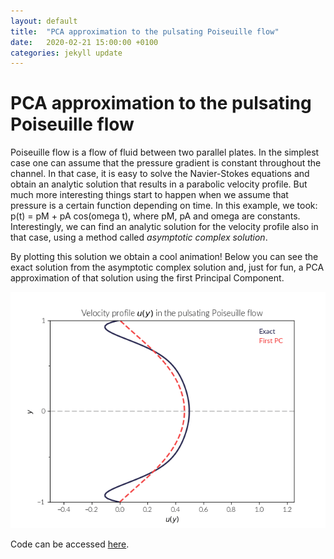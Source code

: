 ```yaml
---
layout: default
title:  "PCA approximation to the pulsating Poiseuille flow"
date:   2020-02-21 15:00:00 +0100
categories: jekyll update
---
```


# PCA approximation to the pulsating Poiseuille flow

Poiseuille flow is a flow of fluid between two parallel plates. In the simplest case one can assume that the pressure gradient is constant throughout the channel. In that case, it is easy to solve the Navier-Stokes equations and obtain an analytic solution that results in a parabolic velocity profile. But much more interesting things start to happen when we assume that pressure is a certain function depending on time. In this example, we took: p(t) = pM + pA cos(omega t), where pM, pA and omega are constants. Interestingly, we can find an analytic solution for the velocity profile also in that case, using a method called *asymptotic complex solution*.

By plotting this solution we obtain a cool animation! Below you can see the exact solution from the asymptotic complex solution and, just for fun, a PCA approximation of that solution using the first Principal Component.

<p align="center">
  <img src="https://github.com/camillejr/POD-DMD-decompositions/raw/master/python-reproduction/pulsating-poiseuille.gif">
</p>

Code can be accessed [here](https://github.com/camillejr/POD-DMD-decompositions/tree/master/python-reproduction).
